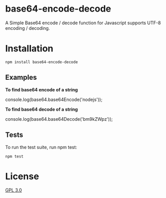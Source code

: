 # base64-encode-decode

A Simple Base64 encode / decode function for Javascript supports UTF-8 encoding / decoding.

# Installation
	npm install base64-encode-decode
	
## Examples  

**To find base64 encode of a string** 

console.log(base64.base64Encode('nodejs'));

**To find base64 decode of a string**

console.log(base64.base64Decode('bm9kZWpz'));

## Tests

To run the test suite, run npm test:

	npm test


# License
[GPL 3.0](http://www.gnu.org/licenses/gpl-3.0.en.html)